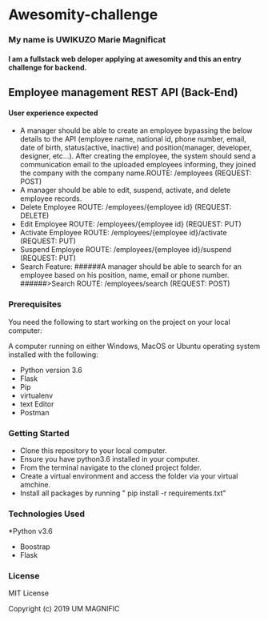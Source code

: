 # Awesomity-challenge

### My name is UWIKUZO Marie Magnificat
#### I am a fullstack web deloper applying at awesomity and this an entry challenge for backend.

## Employee management REST API (Back-End)
#### User experience expected
* A manager should be able to create an employee bypassing the below details to the API (employee name, national id, phone number, email, date of birth, status(active, inactive) and position(manager, developer, designer, etc...). After creating the employee, the system should send a communication email to the uploaded employees informing, they joined the company with the company name.ROUTE: /employees (REQUEST: POST)
* A manager should be able to edit, suspend, activate, and delete employee records.
* Delete Employee ROUTE: /employees/{employee id} (REQUEST: DELETE)
* Edit Employee ROUTE: /employees/{employee id} (REQUEST: PUT)
* Activate Employee ROUTE: /employees/{employee id}/activate (REQUEST: PUT)
* Suspend Employee ROUTE: /employees/{employee id}/suspend (REQUEST: PUT)
* Search Feature:
######A manager should be able to search for an employee based on his position, name, email or phone number.
######>Search ROUTE: /employees/search (REQUEST: POST)

### Prerequisites
You need the following to start working on the project on your local computer:

A computer running on either Windows, MacOS or Ubuntu operating system installed with the following:
* Python version 3.6
* Flask
* Pip
* virtualenv
* text  Editor
* Postman

### Getting Started

* Clone this repository to your local computer.
* Ensure you have python3.6 installed in your computer.
* From the terminal navigate to the cloned project folder.
* Create a virtual environment and access the folder via your virtual amchine.
* Install all packages by running " pip install -r requirements.txt"

### Technologies Used
*Python v3.6
* Boostrap
* Flask

### License
MIT License

Copyright (c) 2019 UM MAGNIFIC

